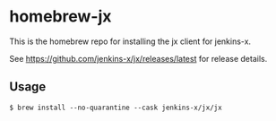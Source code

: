 # homebrew-jx
This is the homebrew repo for installing the jx client for jenkins-x.

See https://github.com/jenkins-x/jx/releases/latest for release details.

## Usage

```
$ brew install --no-quarantine --cask jenkins-x/jx/jx
```

